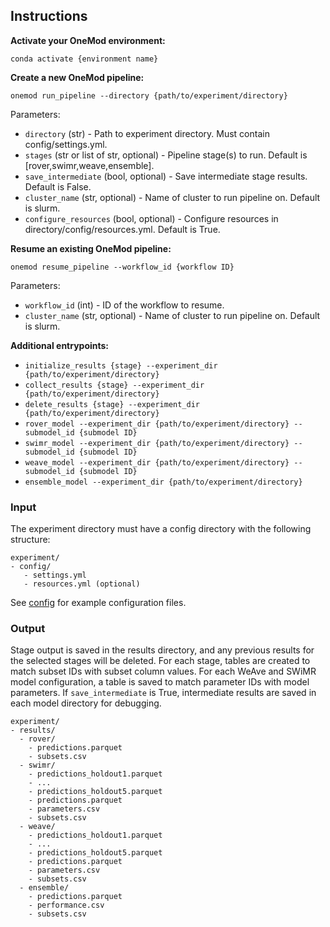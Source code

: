 ## Instructions

**Activate your OneMod environment:**
```
conda activate {environment name}
```

**Create a new OneMod pipeline:**
```
onemod run_pipeline --directory {path/to/experiment/directory}
```

Parameters:
- `directory` (str) - Path to experiment directory. Must contain config/settings.yml.
- `stages` (str or list of str, optional) - Pipeline stage(s) to run. Default is [rover,swimr,weave,ensemble].
- `save_intermediate` (bool, optional) - Save intermediate stage results. Default is False.
- `cluster_name` (str, optional) - Name of cluster to run pipeline on. Default is slurm.
- `configure_resources` (bool, optional) - Configure resources in directory/config/resources.yml. Default is True.

**Resume an existing OneMod pipeline:**
```
onemod resume_pipeline --workflow_id {workflow ID}
```

Parameters:
- `workflow_id` (int) - ID of the workflow to resume.
- `cluster_name` (str, optional) - Name of cluster to run pipeline on. Default is slurm.

**Additional entrypoints:**
- `initialize_results {stage} --experiment_dir {path/to/experiment/directory}`
- `collect_results {stage} --experiment_dir {path/to/experiment/directory}`
- `delete_results {stage} --experiment_dir {path/to/experiment/directory}`
- `rover_model --experiment_dir {path/to/experiment/directory} --submodel_id {submodel ID}`
- `swimr_model --experiment_dir {path/to/experiment/directory} --submodel_id {submodel ID}`
- `weave_model --experiment_dir {path/to/experiment/directory} --submodel_id {submodel ID}`
- `ensemble_model --experiment_dir {path/to/experiment/directory}`

### Input

The experiment directory must have a config directory with the following
structure:

```
experiment/
- config/
   - settings.yml
   - resources.yml (optional)
```

See [config](config/) for example configuration files.

### Output

Stage output is saved in the results directory, and any previous results for the selected stages will be deleted.
For each stage, tables are created to match subset IDs with subset column values.
For each WeAve and SWiMR model configuration, a table is saved to match parameter IDs with model parameters.
If `save_intermediate` is True, intermediate results are saved in each model directory for debugging.

```
experiment/
- results/
  - rover/
    - predictions.parquet
    - subsets.csv
  - swimr/
    - predictions_holdout1.parquet
    - ...
    - predictions_holdout5.parquet
    - predictions.parquet
    - parameters.csv
    - subsets.csv
  - weave/
    - predictions_holdout1.parquet
    - ...
    - predictions_holdout5.parquet
    - predictions.parquet
    - parameters.csv
    - subsets.csv
  - ensemble/
    - predictions.parquet
    - performance.csv
    - subsets.csv
```
